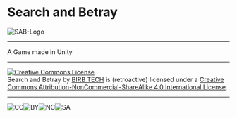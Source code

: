 # Search and Betray
![SAB-Logo](http://i.imgur.com/QsAeKD7.png)
***
A Game made in Unity

***

<a rel="license" href="http://creativecommons.org/licenses/by-nc-sa/4.0/"><img alt="Creative Commons License" style="border-width:0" src="https://i.creativecommons.org/l/by-nc-sa/4.0/88x31.png" /></a><br /><span xmlns:dct="http://purl.org/dc/terms/" property="dct:title">Search and Betray</span> by <a xmlns:cc="http://creativecommons.org/ns#" href="https://github.com/Whitebock/Search-and-Betray" property="cc:attributionName" rel="cc:attributionURL">BIRB TECH</a> is (retroactive) licensed under a <a rel="license" href="http://creativecommons.org/licenses/by-nc-sa/4.0/">Creative Commons Attribution-NonCommercial-ShareAlike 4.0 International License</a>.

***
![CC](http://mirrors.creativecommons.org/presskit/icons/cc.png)![BY](http://mirrors.creativecommons.org/presskit/icons/by.png)![NC](http://mirrors.creativecommons.org/presskit/icons/nc-eu.png)![SA](http://mirrors.creativecommons.org/presskit/icons/sa.png)

